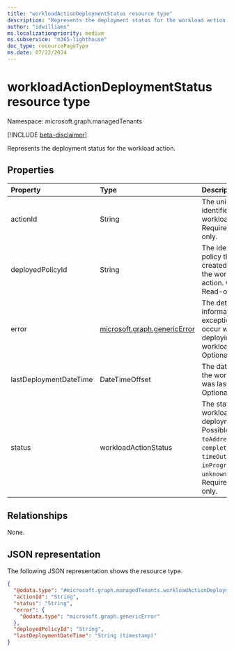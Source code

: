 ```yaml
---
title: "workloadActionDeploymentStatus resource type"
description: "Represents the deployment status for the workload action."
author: "idwilliams"
ms.localizationpriority: medium
ms.subservice: "m365-lighthouse"
doc_type: resourcePageType
ms.date: 07/22/2024
---
```


# workloadActionDeploymentStatus resource type

Namespace: microsoft.graph.managedTenants

[!INCLUDE [beta-disclaimer](../../includes/beta-disclaimer.md)]

Represents the deployment status for the workload action.

## Properties
|Property|Type|Description|
|:---|:---|:---|
|actionId|String|The unique identifier for the workload action. Required. Read-only.|
|deployedPolicyId|String|The identifier of any policy that was created by applying the workload action. Optional. Read-only.|
|error|[microsoft.graph.genericError](../resources/genericerror.md)|The detailed information for exceptions that occur when deploying the workload action. Optional. Required.|
|lastDeploymentDateTime|DateTimeOffset|The date and time the workload action was last deployed. Optional.|
|status|workloadActionStatus|The status of the workload action deployment. Possible values are: `toAddress`, `completed`, `error`, `timeOut`, `inProgress`, `unknownFutureValue`. Required. Read-only.|

## Relationships
None.

## JSON representation
The following JSON representation shows the resource type.
<!-- {
  "blockType": "resource",
  "@odata.type": "microsoft.graph.managedTenants.workloadActionDeploymentStatus"
}
-->
``` json
{
  "@odata.type": "#microsoft.graph.managedTenants.workloadActionDeploymentStatus",
  "actionId": "String",
  "status": "String",
  "error": {
    "@odata.type": "microsoft.graph.genericError"
  },
  "deployedPolicyId": "String",
  "lastDeploymentDateTime": "String (timestamp)"
}
```
